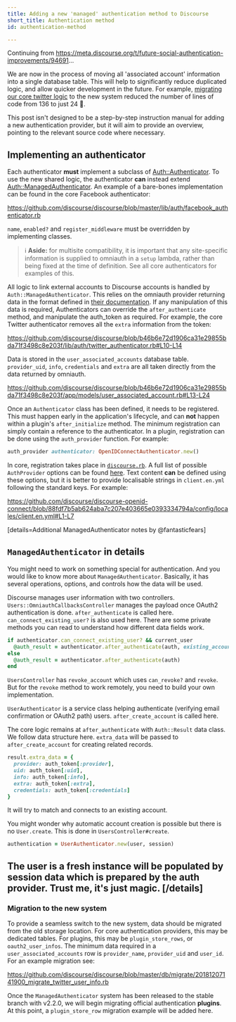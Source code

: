 ```yaml
---
title: Adding a new 'managed' authentication method to Discourse
short_title: Authentication method
id: authentication-method

---
```

Continuing from https://meta.discourse.org/t/future-social-authentication-improvements/94691...

We are now in the process of moving all 'associated account' information into a single database table. This will help to significantly reduce duplicated logic, and allow quicker development in the future. For example, [migrating our core twitter logic](https://github.com/discourse/discourse/commit/160d29b18a0ff68f0cdc152b9d5f461869190b7e) to the new system reduced the number of lines of code from 136 to just 24 :tada:. 

This post isn't designed to be a step-by-step instruction manual for adding a new authentication provider, but it will aim to provide an overview, pointing to the relevant source code where necessary.

## Implementing an authenticator

Each authenticator **must** implement a subclass of [Auth::Authenticator](https://github.com/discourse/discourse/blob/master/lib/auth/authenticator.rb). To use the new shared logic, the authenticator **can** instead extend [Auth::ManagedAuthenticator](https://github.com/discourse/discourse/blob/master/lib/auth/managed_authenticator.rb). An example of a bare-bones implementation can be found in the core Facebook authenticator:

https://github.com/discourse/discourse/blob/master/lib/auth/facebook_authenticator.rb

`name`, `enabled?` and `register_middleware` must be overridden by implementing classes. 

> :information_source: **Aside:** for multisite compatibility, it is important that any site-specific information is supplied to omniauth in a `setup` lambda, rather than being fixed at the time of definition. See all core authenticators for examples of this.

All logic to link external accounts to Discourse accounts is handled by `Auth::ManagedAuthenticator`. This relies on the omniauth provider returning data in the format defined in [their documentation](https://github.com/omniauth/omniauth/wiki/Auth-Hash-Schema). If any manipulation of this data is required, Authenticators can override the `after_authenticate` method, and manipulate the auth_token as required. For example, the core Twitter authenticator removes all the `extra` information from the token:

https://github.com/discourse/discourse/blob/b46b6e72d1906ca31e29855bda71f3498c8e203f/lib/auth/twitter_authenticator.rb#L10-L14

Data is stored in the `user_associated_accounts` database table. `provider_uid`, `info`, `credentials` and `extra` are all taken directly from the data returned by omniauth.

https://github.com/discourse/discourse/blob/b46b6e72d1906ca31e29855bda71f3498c8e203f/app/models/user_associated_account.rb#L13-L24

Once an `Authenticator` class has been defined, it needs to be registered. This must happen early in the application's lifecycle, and can **not** happen within a plugin's `after_initialize` method. The minimum registration can simply contain a reference to the authenticator. In a plugin, registration can be done using the `auth_provider` function. For example:

```ruby
auth_provider authenticator: OpenIDConnectAuthenticator.new()
```
In core, registration takes place in [`discourse.rb`](https://github.com/discourse/discourse/blob/b46b6e72d1906ca31e29855bda71f3498c8e203f/lib/discourse.rb#L215-L222). A full list of possible `AuthProvider` options can be found [here](https://github.com/discourse/discourse/blob/master/lib/auth/auth_provider.rb#L8-L12). Text content **can** be defined using these options, but it is better to provide localisable strings in `client.en.yml` following the standard keys. For example:

https://github.com/discourse/discourse-openid-connect/blob/88fdf7b5ab624aba7c207e403665e0393334794a/config/locales/client.en.yml#L1-L7

[details=Additional ManagedAuthenticator notes by @fantasticfears]
## `ManagedAuthenticator` in details

You might need to work on something special for authentication. And you would like to know more about `ManagedAuthenticator`. Basically, it has several operations, options, and controls how the data will be used.

Discourse manages user information with two controllers. `Users::OmniauthCallbacksController` manages the payload once OAuth2 authentication is done. `after_authenticate` is called here. `can_connect_existing_user?` is also used here.
There are some private methods you can read to understand how different data fields work.

```ruby
if authenticator.can_connect_existing_user? && current_user
  @auth_result = authenticator.after_authenticate(auth, existing_account: current_user)
else
  @auth_result = authenticator.after_authenticate(auth)
end
```

`UsersController` has `revoke_account` which uses `can_revoke?` and `revoke`. But for the `revoke` method to work remotely, you need to build your own implementation.

`UserAuthenticator` is a service class helping authenticate (verifying email confirmation or OAuth2 path) users. `after_create_account` is called here.

The core logic remains at `after_authenticate` with `Auth::Result` data class. We follow data structure here. `extra_data` will be passed to `after_create_account` for creating related records.

```ruby
result.extra_data = {
  provider: auth_token[:provider],
  uid: auth_token[:uid],
  info: auth_token[:info],
  extra: auth_token[:extra],
  credentials: auth_token[:credentials]
}
```

It will try to match and connects to an existing account.

You might wonder why automatic account creation is possible but there is no `User.create`. This is done in `UsersController#create`. 

```ruby
authentication = UserAuthenticator.new(user, session)
```

The user is a fresh instance will be populated by session data which is prepared by the auth provider. Trust me, it's just magic.
[/details]
--- 
### Migration to the new system

To provide a seamless switch to the new system, data should be migrated from the old storage location. For core authentication providers, this may be dedicated tables. For plugins, this may be `plugin_store_rows`, or `oauth2_user_infos`. The minimum data required in a `user_associated_accounts` row is `provider_name`, `provider_uid` and `user_id`. For an example migration see:

https://github.com/discourse/discourse/blob/master/db/migrate/20181207141900_migrate_twitter_user_info.rb

Once the `ManagedAuthenticator` system has been released to the stable branch with v2.2.0, we will begin migrating official authentication **plugins**. At this point, a `plugin_store_row` migration example will be added here.
